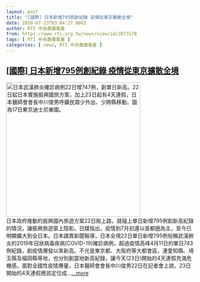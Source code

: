 ```yaml
---
layout: post
title: "[國際] 日本新增795例創紀錄 疫情從東京擴散全境"
date: 2020-07-23T03:04:27.000Z
author: RTI 中央廣播電臺
from: https://www.rti.org.tw/news/view/id/2073178
tags: [ RTI 中央廣播電臺 ]
categories: [ news, RTI 中央廣播電臺 ]
---
```

<!--1595473467000-->
[[國際] 日本新增795例創紀錄 疫情從東京擴散全境](https://www.rti.org.tw/news/view/id/2073178)
------

<div>
<img src="https://static.rti.org.tw/assets/thumbnails/2020/07/22/20200722000169M.jpg" width="360" alt="日本武漢肺炎確診病例22日增747例，創單日新高。22日起日本實施振興國旅方案，加上23日起有4天連假，日本醫師會會長中川俊男呼籲民眾少外出、少跨縣移動。圖為17日東京迪士尼樂園。" title="日本武漢肺炎確診病例22日增747例，創單日新高。22日起日本實施振興國旅方案，加上23日起有4天連假，日本醫師會會長中川俊男呼籲民眾少外出、少跨縣移動。圖為17日東京迪士尼樂園。"><br>日本政府推動的振興國內旅遊方案22日剛上路，就碰上單日新增795例創新高紀錄的情況，讓振興旅遊蒙上陰影。日媒指出，疫情到7月初還以首都圈為主，至今已明顯擴大到全日本。日本讀賣新聞報導，日本全境22日單日新增795例俗稱武漢肺炎的2019年冠狀病毒疾病(COVID-19)確診病例，超過疫情高峰4月11日的單日743例紀錄，創疫情爆發以來新高。不光是東京都、大阪府等大都會區，連愛知縣、埼玉縣及福岡縣等地，也分別創當地新高紀錄，讓今天(23日)開始的4天連假充滿危機感。面對全國性疫情爆量，日本醫師會會長中川俊男22日在記者會上說，23日開始的4天連假應該定位成...<a target="_blank" href="https://www.rti.org.tw/news/view/id/2073178">...more</a>
</div>

